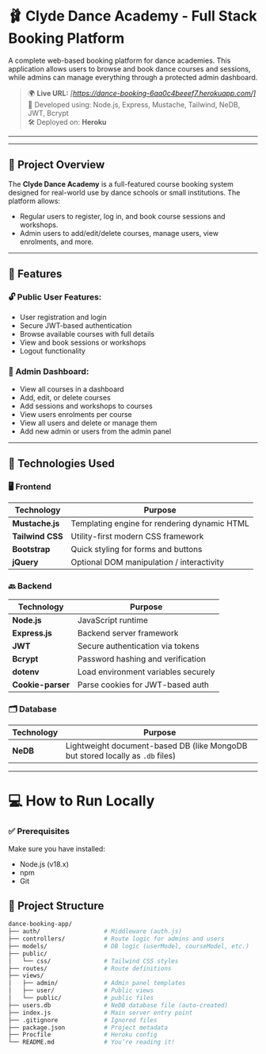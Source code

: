 # 🩰 Clyde Dance Academy - Full Stack Booking Platform

A complete web-based booking platform for dance academies. This application allows users to browse and book dance courses and sessions, while admins can manage everything through a protected admin dashboard.

> 🌍 **Live URL:** _[https://dance-booking-6aa0c4beeef7.herokuapp.com/]_  
> 🧠 Developed using: Node.js, Express, Mustache, Tailwind, NeDB, JWT, Bcrypt  
> 🛠 Deployed on: **Heroku**

---


---

## 📖 Project Overview

The **Clyde Dance Academy** is a full-featured course booking system designed for real-world use by dance schools or small institutions. The platform allows:

- Regular users to register, log in, and book course sessions and workshops.
- Admin users to add/edit/delete courses, manage users, view enrolments, and more.

---

## 🧩 Features

### 🔓 Public User Features:
- User registration and login
- Secure JWT-based authentication
- Browse available courses with full details
- View and book sessions or workshops
- Logout functionality

### 🔐 Admin Dashboard:
- View all courses in a dashboard
- Add, edit, or delete courses
- Add sessions and workshops to courses
- View users enrolments per course
- View all users and delete or manage them
- Add new admin or users from the admin panel

---

## 🔧 Technologies Used

### 🖥 Frontend

| Technology       | Purpose                                    |
|------------------|---------------------------------------------|
| **Mustache.js**  | Templating engine for rendering dynamic HTML |
| **Tailwind CSS** | Utility-first modern CSS framework           |
| **Bootstrap**    | Quick styling for forms and buttons         |
| **jQuery**       | Optional DOM manipulation / interactivity   |

### 🔙 Backend

| Technology       | Purpose                                   |
|------------------|--------------------------------------------|
| **Node.js**      | JavaScript runtime                         |
| **Express.js**   | Backend server framework                   |
| **JWT**          | Secure authentication via tokens           |
| **Bcrypt**       | Password hashing and verification          |
| **dotenv**       | Load environment variables securely        |
| **Cookie-parser**| Parse cookies for JWT-based auth           |

### 🗂 Database

| Technology | Purpose                                  |
|------------|-------------------------------------------|
| **NeDB**   | Lightweight document-based DB (like MongoDB but stored locally as `.db` files) |

---
# 💻 How to Run Locally

### ✅ Prerequisites
Make sure you have installed:
- Node.js (v18.x)
- npm
- Git

## 📁 Project Structure

```bash
dance-booking-app/
├── auth/                  # Middleware (auth.js)
├── controllers/           # Route logic for admins and users
├── models/                # DB logic (userModel, courseModel, etc.)
├── public/
│   └── css/               # Tailwind CSS styles
├── routes/                # Route definitions
├── views/
│   ├── admin/             # Admin panel templates
│   ├── user/              # Public views
│   └── public/            # public files 
├── users.db               # NeDB database file (auto-created)
├── index.js               # Main server entry point
├── .gitignore             # Ignored files
├── package.json           # Project metadata
├── Procfile               # Heroku config
└── README.md              # You’re reading it!
